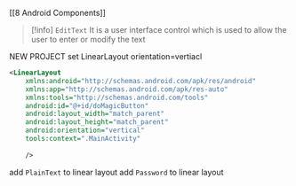 [[8 Android Components]]

>[!info] `EditText`
>It is a user interface control which is used to allow the user to enter or modify the text

NEW PROJECT
set LinearLayout orientation=vertiacl
```xml
<LinearLayout  
    xmlns:android="http://schemas.android.com/apk/res/android"  
    xmlns:app="http://schemas.android.com/apk/res-auto"  
    xmlns:tools="http://schemas.android.com/tools"  
    android:id="@+id/doMagicButton"  
    android:layout_width="match_parent"  
    android:layout_height="match_parent"  
    android:orientation="vertical"  
    tools:context=".MainActivity"  
  
    />
```

add `PlainText` to linear layout
add `Password` to linear layout










